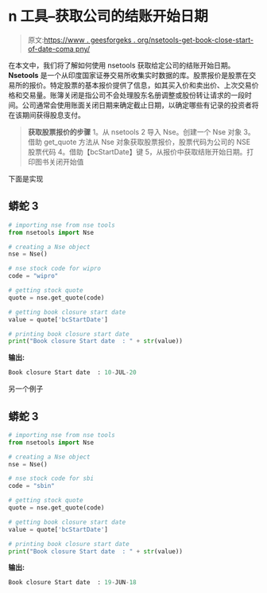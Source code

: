 # n 工具–获取公司的结账开始日期

> 原文:[https://www . geesforgeks . org/nsetools-get-book-close-start-of-date-coma pny/](https://www.geeksforgeeks.org/nsetools-getting-book-closure-start-date-of-comapny/)

在本文中，我们将了解如何使用 nsetools 获取给定公司的结账开始日期。 **Nsetools** 是一个从印度国家证券交易所收集实时数据的库。股票报价是股票在交易所的报价。特定股票的基本报价提供了信息，如其买入价和卖出价、上次交易价格和交易量。账簿关闭是指公司不会处理股东名册调整或股份转让请求的一段时间。公司通常会使用账面关闭日期来确定截止日期，以确定哪些有记录的投资者将在该期间获得股息支付。

> **获取股票报价的步骤**
> 1。从 nsetools
> 2 导入 Nse。创建一个 Nse 对象
> 3。借助 get_quote 方法从 Nse 对象获取股票报价，股票代码为公司的 NSE 股票代码
> 4。借助【bcStartDate】键
> 5，从报价中获取结账开始日期。打印图书关闭开始值

下面是实现

## 蟒蛇 3

```py
# importing nse from nse tools
from nsetools import Nse

# creating a Nse object
nse = Nse()

# nse stock code for wipro
code = "wipro"

# getting stock quote
quote = nse.get_quote(code)

# getting book closure start date
value = quote['bcStartDate']

# printing book closure start date
print("Book closure Start date  : " + str(value))
```

**输出:**

```py
Book closure Start date  : 10-JUL-20
```

另一个例子

## 蟒蛇 3

```py
# importing nse from nse tools
from nsetools import Nse

# creating a Nse object
nse = Nse()

# nse stock code for sbi
code = "sbin"

# getting stock quote
quote = nse.get_quote(code)

# getting book closure start date
value = quote['bcStartDate']

# printing book closure start date
print("Book closure Start date  : " + str(value))
```

**输出:**

```py
Book closure Start date  : 19-JUN-18
```